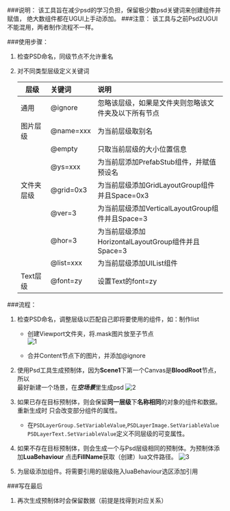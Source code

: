 ﻿
###说明： 
    该工具旨在减少psd的学习负担，保留极少数psd关键词来创建组件并赋值，
    绝大数组件都在UGUI上手动添加。
###注意：
    该工具与之前Psd2UGUI不能混用，两者制作流程不一样。


###使用步骤：
1. 检查PSD命名，同级节点不允许重名  
2. 对不同类型层级定义关键词  

    |层级|关键词|说明|
    |-------|:-----|:---|
    |通用|@ignore|忽略该层级，如果是文件夹则忽略该文件夹及以下所有节点|
    |图片层级|@name=xxx|为当前层级取别名|
    |  |@empty|只取当前层级的大小位置信息|
    |  |@ys=xxx|为当前层添加PrefabStub组件，并赋值预设名|
    |文件夹层级|@grid=0x3|为当前层级添加GridLayoutGroup组件并且Space=0x3|
    |  |@ver=3|为当前层级添加VerticalLayoutGroup组件并且Space=3|
    |  |@hor=3|为当前层级添加HorizontalLayoutGroup组件并且Space=3|
    |  |@list=xxx|为当前层级添加UIList组件|
    |Text层级|@font=zy|设置Text的font=zy|
###流程：
1. 检查PSD命名，调整层级以匹配自己即将要使用的组件，如：制作list 
    - 创建Viewport文件夹，将.mask图片放至子节点  
   ![1](https://user-images.githubusercontent.com/49907344/167817107-b1079ad6-8b89-4cf0-b32f-52a6bb62837e.png)

    - 合并Content节点下的图片，并添加@ignore
2. 使用Psd工具生成预制体，因为**Scene1**下第一个Canvas是**BloodRoot**节点，所以  
最好新建一个场景，在***空场景***里生成psd
![2](https://user-images.githubusercontent.com/49907344/167817183-7caeee05-e684-45d2-bfb3-551b648e991f.png)

3. 如果已存在目标预制体，则会保留**同一层级**下**名称相同**的对象的组件和数据。重新生成时
只会改变部分组件的属性。
    - 在`PSDLayerGroup.SetVariableValue`,`PSDLayerImage.SetVariableValue`  
`PSDLayerText.SetVariableValue`定义不同层级的可变属性。
4. 如果不存在目标预制体，则会生成一个与Psd层级相同的预制体。为预制体添加**LuaBehaviour**
点击**FillName**获取（创建）lua文件路径。
![3](https://user-images.githubusercontent.com/49907344/167817196-80cbfeb4-af86-43bd-b6a7-d3261649f299.png)

5. 为层级添加组件。将需要引用的层级拖入luaBehaviour选区添加引用

###写在最后
1. 再次生成预制体时会保留数据（前提是找得到对应关系）
   
